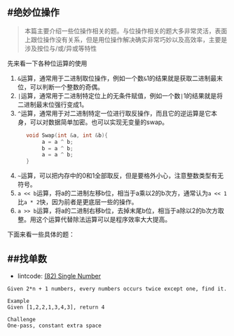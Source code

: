 #绝妙位操作
---
> 本篇主要介绍一些位操作相关的题。与位操作相关的题大多非常灵活，表面上跟位操作没有关系，但是用位操作解决确实非常巧妙以及高效率，主要是涉及按位与/或/异或等特性

先来看一下各种位运算的使用
1. `&`运算，通常用于二进制取位操作，例如一个数`&`1的结果就是获取二进制最末位，可以判断一个整数的奇偶。
2. `|`运算，通常用于二进制特定位上的无条件赋值，例如一个数`|`1的结果就是将二进制最末位强行变成1。
3. `^`运算，通常用于对二进制特定一位进行取反操作，而且它的逆运算是它本身，可以对数据简单加密。也可以实现无变量的swap。

```c++
      void Swap(int &a, int &b){
           a = a ^ b;
           b = a ^ b;
           a = a ^ b;
      }
```
4. `~`运算，可以把内存中的0和1全部取反，但是要格外小心，注意整数类型有无符号。
5. `a << b`运算，将a的二进制左移b位，相当于a乘以2的b次方，通常认为`a << 1`比`a * 2`快，因为前者是更底层一些的操作。
6. `a >> b`运算，将a的二进制右移b位，去掉末尾b位，相当于a除以2的b次方取整。用这个运算代替除法运算可以是程序效率大大提高。

下面来看一些具体的题：

##找单数
---

- lintcode: [(82) Single Number](http://www.lintcode.com/en/problem/single-number/)

```
Given 2*n + 1 numbers, every numbers occurs twice except one, find it.

Example
Given [1,2,2,1,3,4,3], return 4

Challenge
One-pass, constant extra space
```

